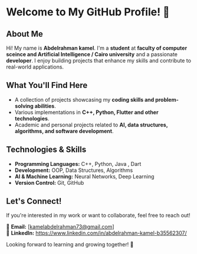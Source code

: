 # Welcome to My GitHub Profile! 👋

## About Me
Hi! My name is **Abdelrahman kamel**. I'm a **student** at **faculty of computer sceince and Artificial Intelligence / Cairo university** and a passionate **developer**. I enjoy building projects that enhance my skills and contribute to real-world applications.

## What You'll Find Here
- A collection of projects showcasing my **coding skills and problem-solving abilities**.
- Various implementations in **C++, Python, Flutter and other technologies**.
- Academic and personal projects related to **AI, data structures, algorithms, and software development**.

## Technologies & Skills
- **Programming Languages:** C++, Python, Java , Dart 
- **Development:** OOP, Data Structures, Algorithms  
- **AI & Machine Learning:** Neural Networks, Deep Learning  
- **Version Control:** Git, GitHub  

## Let's Connect!
If you're interested in my work or want to collaborate, feel free to reach out!

📧 **Email:** [kamelabdelrahman73@gmail.com]  
🔗 **LinkedIn:** https://www.linkedin.com/in/abdelrahman-kamel-b35562307/ 

Looking forward to learning and growing together! 🚀
